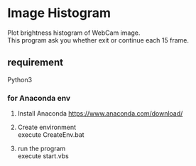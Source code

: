 # Image Histogram

Plot brightness histogram of WebCam image.<br>
This program ask you whether exit or continue each 15 frame.

## requirement 
Python3
### for Anaconda env
1. Install Anaconda  https://www.anaconda.com/download/
2. Create environment<br>
  execute CreateEnv.bat

3. run the program<br>
 execute start.vbs